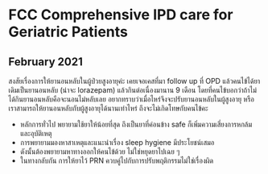 # FCC Comprehensive IPD care for Geriatric Patients
## February 2021

สงสัยเรื่องการให้ยานอนหลับในผู้ป่วยสูงอายุค่ะ เคยเจอเคสที่มา follow up ที่ OPD แล้วคนไข้ได้ยาเดิมเป็นยานอนหลับ (น่าจะ lorazepam) แล้วกินต่อเนื่องมานาน 9 เดือน โดยที่คนไข้บอกว่าถ้าไม่ได้กินยานอนหลับคือจะนอนไม่หลับเลย อยากทราบว่าเมื่อไหร่จึงจะปรับยานอนหลับในผู้สูงอายุ หรือเราสามารถให้ยานอนหลับกับผู้สูงอายุได้นานเท่าไหร่ ถึงจะไม่เกิดโทษกับคนไข้คะ

* หลักการทั่วไป พยายามใช้ยาให้น้อยที่สุด ถึงเป็นยาที่ค่อนข้าง safe ก็เพิ่มความเสี่ยงการหกล้มและอุบัติเหตุ
* การพยายามมองหาสาเหตุและแนะนำเรื่อง sleep hygiene มีประโยชน์เสมอ
* ดังนั้นต้องพยายามหาทางออกให้คนไข้ด้วย ไม่ใช่หยุดยาไปเฉย ๆ
* ในทางกลับกัน การให้ยาไว้  PRN ควบคู่ไปกับการปรับพฤติกรรมไม่ใช่เรื่องผิด

